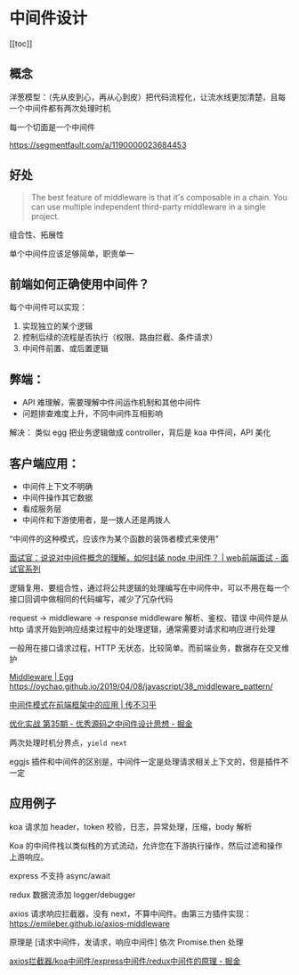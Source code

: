 # 中间件设计
[[toc]]

## 概念

洋葱模型：（先从皮到心，再从心到皮）把代码流程化，让流水线更加清楚，且每一个中间件都有两次处理时机

每一个切面是一个中间件

https://segmentfault.com/a/1190000023684453

## 好处

> The best feature of middleware is that it's composable in a chain. You can use multiple independent third-party middleware in a single project.

组合性、拓展性

单个中间件应该足够简单，职责单一

## 前端如何正确使用中间件？

每个中间件可以实现：
1) 实现独立的某个逻辑
2) 控制后续的流程是否执行（权限、路由拦截、条件请求）
3) 中间件前置、或后置逻辑

## 弊端：
- API 难理解，需要理解中件间运作机制和其他中间件
- 问题排查难度上升，不同中间件互相影响

解决：
类似 egg 把业务逻辑做成 controller，背后是 koa 中件间，API 美化

## 客户端应用：

- 中间件上下文不明确
- 中间件操作其它数据
- 看成服务层
- 中间件和下游使用者，是一拨人还是两拨人

“中间件的这种模式，应该作为某个函数的装饰者模式来使用”

[面试官：说说对中间件概念的理解，如何封装 node 中间件？ | web前端面试 - 面试官系列](https://vue3js.cn/interview/NodeJS/middleware.html)

逻辑复用、要组合性，通过将公共逻辑的处理编写在中间件中，可以不用在每一个接口回调中做相同的代码编写，减少了冗杂代码

request -> middleware -> response
middleware 解析、鉴权、错误
中间件是从 http 请求开始到响应结束过程中的处理逻辑，通常需要对请求和响应进行处理

一般用在接口请求过程，HTTP 无状态，比较简单。而前端业务，数据存在交叉维护

[Middleware | Egg](https://eggjs.github.io/zh/guide/middleware.html#%25E8%25B7%25AF%25E7%2594%25B1%25E4%25B8%25AD%25E9%2597%25B4%25E4%25BB%25B6)
https://oychao.github.io/2019/04/08/javascript/38_middleware_pattern/

[中间件模式在前端框架中的应用 | 传不习乎](https://oychao.github.io/2019/04/08/javascript/38_middleware_pattern/)

[优化实战 第35期 - 优秀源码之中间件设计思想 - 掘金](https://juejin.cn/post/7110855173789990942)

两次处理时机分界点，`yield next`

eggjs 插件和中间件的区别是，中间件一定是处理请求相关上下文的，但是插件不一定

## 应用例子
koa 请求加 header，token 校验，日志，异常处理，压缩，body 解析

Koa 的中间件栈以类似栈的方式流动，允许您在下游执行操作，然后过滤和操作上游响应。

express 不支持 async/await

redux 数据流添加 logger/debugger

axios 请求响应拦截器，没有 next，不算中间件。由第三方插件实现：https://emileber.github.io/axios-middleware

原理是 [请求中间件，发请求，响应中间件] 依次 Promise.then 处理

[axios拦截器/koa中间件/express中间件/redux中间件的原理 - 掘金](https://juejin.cn/post/6988145927319994399)

